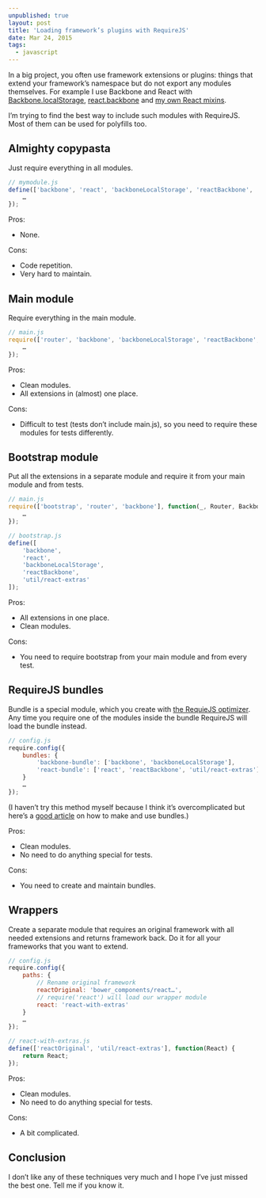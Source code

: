 ```yaml
---
unpublished: true
layout: post
title: 'Loading framework’s plugins with RequireJS'
date: Mar 24, 2015
tags:
  - javascript
---
```


In a big project, you often use framework extensions or plugins: things that extend your framework’s namespace but do not export any modules themselves. For example I use Backbone and React with [Backbone.localStorage](https://github.com/jeromegn/Backbone.localStorage), [react.backbone](https://github.com/clayallsopp/react.backbone) and [my own React mixins](https://github.com/sapegin/kurush/blob/6f3ac4a38bada39a59cce0fce33d97f8b12c812c/web/app/util/react-extras.js).

I’m trying to find the best way to include such modules with RequireJS. Most of them can be used for polyfills too.

## Almighty copypasta

Just require everything in all modules.

```js
// mymodule.js
define(['backbone', 'react', 'backboneLocalStorage', 'reactBackbone', 'util/react-extras'], function(Backbone, React) {
    …
});
```

Pros:

* None.

Cons:

* Code repetition.
* Very hard to maintain.

## Main module

Require everything in the main module.

```js
// main.js
require(['router', 'backbone', 'backboneLocalStorage', 'reactBackbone', 'util/react-extras'], function(Router, Backbone) {
    …
});
```

Pros:

* Clean modules.
* All extensions in (almost) one place.

Cons:

* Difficult to test (tests don’t include main.js), so you need to require these modules for tests differently.

## Bootstrap module

Put all the extensions in a separate module and require it from your main module and from tests.

```js
// main.js
require(['bootstrap', 'router', 'backbone'], function(_, Router, Backbone) {
    …
});

// bootstrap.js
define([
    'backbone',
    'react',
    'backboneLocalStorage',
    'reactBackbone',
    'util/react-extras'
]);
```

Pros:

* All extensions in one place.
* Clean modules.

Cons:

* You need to require bootstrap from your main module and from every test.

## RequireJS bundles

Bundle is a special module, which you create with [the RequieJS optimizer](http://requirejs.org/docs/optimization.html). Any time you require one of the modules inside the bundle RequireJS will load the bundle instead.

```js
// config.js
require.config({
    bundles: {
        'backbone-bundle': ['backbone', 'backboneLocalStorage'],
        'react-bundle': ['react', 'reactBackbone', 'util/react-extras']
    }
    …
});
```

(I haven’t try this method myself because I think it’s overcomplicated but here’s a [good article](http://webroo.org/articles/2014-03-30/using-the-new-require-js-bundles-feature/) on how to make and use bundles.)

Pros:

* Clean modules.
* No need to do anything special for tests.

Cons:

* You need to create and maintain bundles.

## Wrappers

Create a separate module that requires an original framework with all needed extensions and returns framework back. Do it for all your frameworks that you want to extend.

```js
// config.js
require.config({
    paths: {
        // Rename original framework
        reactOriginal: 'bower_components/react…',
        // require('react') will load our wrapper module
        react: 'react-with-extras'
    }
    …
});

// react-with-extras.js
define(['reactOriginal', 'util/react-extras'], function(React) {
    return React;
});
```

Pros:

* Clean modules.
* No need to do anything special for tests.

Cons:

* A bit complicated.

## Conclusion

I don’t like any of these techniques very much and I hope I’ve just missed the best one. Tell me if you know it.
